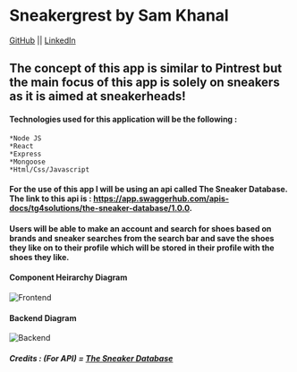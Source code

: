 # Sneakergrest by Sam Khanal

[GitHub](https://github.com/samktenzin) || [LinkedIn](https://www.linkedin.com/in/samktenzin/)

## The concept of this app is similar to Pintrest but the main focus of this app is solely on sneakers as it is aimed at sneakerheads!


#### Technologies used for this application will be the following : 
    *Node JS
    *React
    *Express
    *Mongoose
    *Html/Css/Javascript



#### For the use of this app I will be using an api called The Sneaker Database. The link to this api is : https://app.swaggerhub.com/apis-docs/tg4solutions/the-sneaker-database/1.0.0.



#### Users will be able to make an account and search for shoes based on brands and sneaker searches from the search bar and save the shoes they like on to their profile which will be stored in their profile with the shoes they like.

#### Component Heirarchy Diagram
![Frontend](https://i.imgur.com/tKN6euU.jpg)

#### Backend Diagram
![Backend](https://i.imgur.com/2bevbZ0.jpg)

##### Credits : (For API) = [The Sneaker Database](https://app.swaggerhub.com/apis-docs/tg4solutions/the-sneaker-database/1.0.0)
